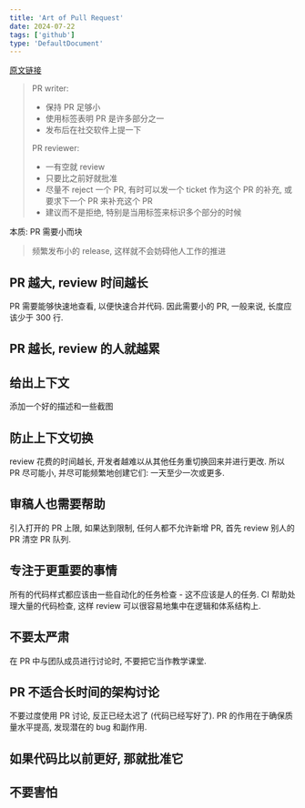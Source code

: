 ```yaml
---
title: 'Art of Pull Request'
date: 2024-07-22
tags: ['github']
type: 'DefaultDocument'
---
```


[原文链接](https://drmingdrmer.github.io/culture/2019/12/20/pr.html)

> PR writer:
>
> * 保持 PR 足够小
> * 使用标签表明 PR 是许多部分之一
> * 发布后在社交软件上提一下
>
> PR reviewer:
>
> * 一有空就 review
> * 只要比之前好就批准
> * 尽量不 reject 一个 PR, 有时可以发一个 ticket 作为这个 PR 的补充, 或要求下一个 PR 来补充这个 PR
> * 建议而不是拒绝, 特别是当用标签来标识多个部分的时候

本质: PR 需要小而块

> 频繁发布小的 release, 这样就不会妨碍他人工作的推进

## PR 越大, review 时间越长

PR 需要能够快速地查看, 以便快速合并代码. 因此需要小的 PR, 一般来说, 长度应该少于 300 行.

## PR 越长, review 的人就越累

## 给出上下文

添加一个好的描述和一些截图

## 防止上下文切换

review 花费的时间越长, 开发者越难以从其他任务重切换回来并进行更改. 所以 PR 尽可能小, 并尽可能频繁地创建它们: 一天至少一次或更多.

## 审稿人也需要帮助

引入打开的 PR 上限, 如果达到限制, 任何人都不允许新增 PR, 首先 review 别人的 PR 清空 PR 队列.

## 专注于更重要的事情

所有的代码样式都应该由一些自动化的任务检查 - 这不应该是人的任务. CI 帮助处理大量的代码检查, 这样 review 可以很容易地集中在逻辑和体系结构上.

## 不要太严肃

在 PR 中与团队成员进行讨论时, 不要把它当作教学课堂.

## PR 不适合长时间的架构讨论

不要过度使用 PR 讨论, 反正已经太迟了 (代码已经写好了). PR 的作用在于确保质量水平提高, 发现潜在的 bug 和副作用.

## 如果代码比以前更好, 那就批准它

## 不要害怕

